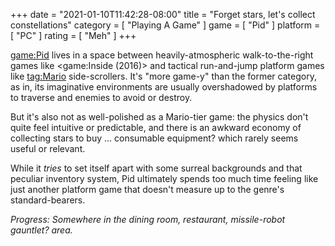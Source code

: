 +++
date = "2021-01-10T11:42:28-08:00"
title = "Forget stars, let's collect constellations"
category = [ "Playing A Game" ]
game = [ "Pid" ]
platform = [ "PC" ]
rating = [ "Meh" ]
+++

<game:Pid> lives in a space between heavily-atmospheric walk-to-the-right games like <game:Inside (2016)> and tactical run-and-jump platform games like <tag:Mario> side-scrollers.  It's "more game-y" than the former category, as in, its imaginative environments are usually overshadowed by platforms to traverse and enemies to avoid or destroy.

But it's also not as well-polished as a Mario-tier game: the physics don't quite feel intuitive or predictable, and there is an awkward economy of collecting stars to buy ... consumable equipment? which rarely seems useful or relevant.

While it <i>tries</i> to set itself apart with some surreal backgrounds and that peculiar inventory system, Pid ultimately spends too much time feeling like just another platform game that doesn't measure up to the genre's standard-bearers.

<i>Progress: Somewhere in the dining room, restaurant, missile-robot gauntlet? area.</i>
